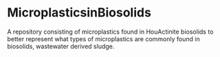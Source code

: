 # MicroplasticsinBiosolids
A repository consisting of microplastics found in HouActinite biosolids to better represent what types of microplastics are commonly found in biosolids, wastewater derived sludge.
